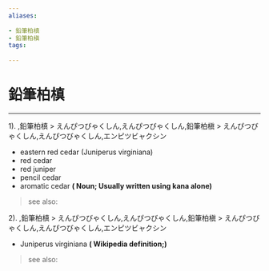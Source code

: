 ```yaml
---
aliases:
    
- 鉛筆柏槙
- 鉛筆柏槇
tags:
    
---
```


# 鉛筆柏槙
---
1).
,鉛筆柏槙 > えんぴつびゃくしん,えんぴつびゃくしん,鉛筆柏槇 > えんぴつびゃくしん,えんぴつびゃくしん,エンピツビャクシン

- eastern red cedar (Juniperus virginiana)
- red cedar
- red juniper
- pencil cedar
- aromatic cedar
**( Noun; Usually written using kana alone)**
> see also: 
            
2).
,鉛筆柏槙 > えんぴつびゃくしん,えんぴつびゃくしん,鉛筆柏槇 > えんぴつびゃくしん,えんぴつびゃくしん,エンピツビャクシン

- Juniperus virginiana
**( Wikipedia definition;)**
> see also: 
            